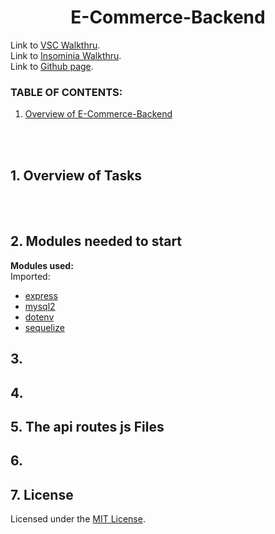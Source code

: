<h1 align ="center"> E-Commerce-Backend </h1>

Link to [VSC Walkthru]().
<br>
Link to [Insominia Walkthru]().
<br>
Link to [Github page](https://github.com/ksfallon/E-Commerce-Backend).
### **TABLE OF CONTENTS:**
1. [Overview of E-Commerce-Backend](#1-overview-of-e-commerce-backend)
<!-- 2. [Files & Modules needed to start](#2-files-and-modules-needed-to-start)
3. [Creating the Server & htmlRoutes](#3-the-serverjs-and-htmlroutesjs-files)
4. [Creating the middleware](#4-the-middlewarejs-file)
5. [Creating the apiRoutes](#5-the-apiroutesjs-file)
6. [Screen Shots of App with Inspect/Console](#6-screen-shots-of-app)
7. [License for Repository](#7-license) -->

<br>
<br>

## 1. Overview of Tasks

<br>
<br>

## 2. Modules needed to start
 **Modules used:**
<br>
 Imported:
 - [express](https://www.npmjs.com/package/express)
 - [mysql2](https://www.npmjs.com/package/mysql2)
 - [dotenv](https://www.npmjs.com/package/dotenv)
 - [sequelize](https://www.npmjs.com/package/sequelize)


## 3. 

## 4.

## 5. The api routes js Files

## 6. 

## 7. License
Licensed under the [MIT License](https://choosealicense.com/licenses/mit/#).

